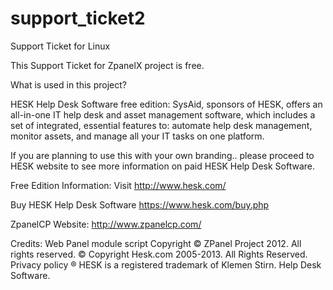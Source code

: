 support_ticket2
===============

Support Ticket for Linux

This Support Ticket for ZpanelX project is free. 

What is used in this project?

HESK Help Desk Software free edition:
SysAid, sponsors of HESK, offers an all-in-one IT help desk and asset management software, 
which includes a set of integrated, essential features to: automate help desk management, 
monitor assets, and manage all your IT tasks on one platform.


If you are planning to use this with your own branding.. 
please proceed to HESK website to see more information on paid HESK Help Desk Software.


Free Edition Information:
Visit http://www.hesk.com/

Buy HESK Help Desk Software
https://www.hesk.com/buy.php

ZpanelCP Website:
http://www.zpanelcp.com/

Credits:
Web Panel module script Copyright © ZPanel Project 2012. All rights reserved.
© Copyright Hesk.com 2005-2013. All Rights Reserved. Privacy policy
® HESK is a registered trademark of Klemen Stirn. Help Desk Software.
